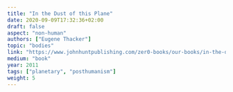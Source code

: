 ```yaml
---
title: "In the Dust of this Plane"
date: 2020-09-09T17:32:36+02:00
draft: false
aspect: "non-human"
authors: ["Eugene Thacker"]
topic: "bodies"
link: "https://www.johnhuntpublishing.com/zer0-books/our-books/in-the-dust-of-this-planet"
medium: "book"
year: 2011
tags: ["planetary", "posthumanism"]
weight: 5
---
```

